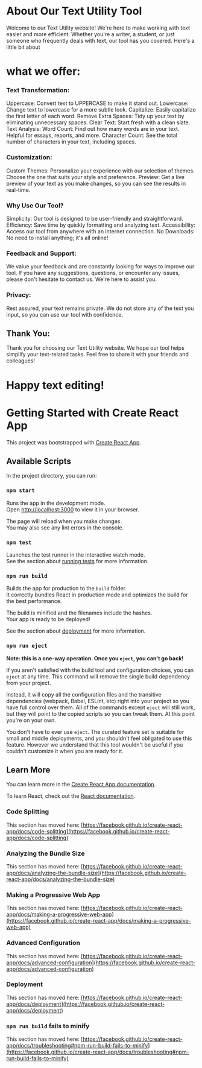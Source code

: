 # About Our Text Utility Tool

Welcome to our Text Utility website! We're here to make working with text easier and more efficient. Whether you're a writer, a student, or just someone who frequently deals with text, our tool has you covered. Here's a little bit about

# what we offer:

### Text Transformation:

Uppercase: Convert text to UPPERCASE to make it stand out.
Lowercase: Change text to lowercase for a more subtle look.
Capitalize: Easily capitalize the first letter of each word.
Remove Extra Spaces: Tidy up your text by eliminating unnecessary spaces.
Clear Text: Start fresh with a clean slate.
Text Analysis:
Word Count: Find out how many words are in your text. Helpful for essays, reports, and more.
Character Count: See the total number of characters in your text, including spaces.

### Customization:

Custom Themes: Personalize your experience with our selection of themes. Choose the one that suits your style and preference.
Preview: Get a live preview of your text as you make changes, so you can see the results in real-time.

### Why Use Our Tool?

Simplicity: Our tool is designed to be user-friendly and straightforward.
Efficiency: Save time by quickly formatting and analyzing text.
Accessibility: Access our tool from anywhere with an internet connection.
No Downloads: No need to install anything; it's all online!

### Feedback and Support:

We value your feedback and are constantly looking for ways to improve our tool. If you have any suggestions, questions, or encounter any issues, please don't hesitate to contact us. We're here to assist you.

### Privacy:

Rest assured, your text remains private. We do not store any of the text you input, so you can use our tool with confidence.

## Thank You:

Thank you for choosing our Text Utility website. We hope our tool helps simplify your text-related tasks. Feel free to share it with your friends and colleagues!

# Happy text editing!

# Getting Started with Create React App

This project was bootstrapped with [Create React App](https://github.com/facebook/create-react-app).

## Available Scripts

In the project directory, you can run:

### `npm start`

Runs the app in the development mode.\
Open [http://localhost:3000](http://localhost:3000) to view it in your browser.

The page will reload when you make changes.\
You may also see any lint errors in the console.

### `npm test`

Launches the test runner in the interactive watch mode.\
See the section about [running tests](https://facebook.github.io/create-react-app/docs/running-tests) for more information.

### `npm run build`

Builds the app for production to the `build` folder.\
It correctly bundles React in production mode and optimizes the build for the best performance.

The build is minified and the filenames include the hashes.\
Your app is ready to be deployed!

See the section about [deployment](https://facebook.github.io/create-react-app/docs/deployment) for more information.

### `npm run eject`

**Note: this is a one-way operation. Once you `eject`, you can't go back!**

If you aren't satisfied with the build tool and configuration choices, you can `eject` at any time. This command will remove the single build dependency from your project.

Instead, it will copy all the configuration files and the transitive dependencies (webpack, Babel, ESLint, etc) right into your project so you have full control over them. All of the commands except `eject` will still work, but they will point to the copied scripts so you can tweak them. At this point you're on your own.

You don't have to ever use `eject`. The curated feature set is suitable for small and middle deployments, and you shouldn't feel obligated to use this feature. However we understand that this tool wouldn't be useful if you couldn't customize it when you are ready for it.

## Learn More

You can learn more in the [Create React App documentation](https://facebook.github.io/create-react-app/docs/getting-started).

To learn React, check out the [React documentation](https://reactjs.org/).

### Code Splitting

This section has moved here: [https://facebook.github.io/create-react-app/docs/code-splitting](https://facebook.github.io/create-react-app/docs/code-splitting)

### Analyzing the Bundle Size

This section has moved here: [https://facebook.github.io/create-react-app/docs/analyzing-the-bundle-size](https://facebook.github.io/create-react-app/docs/analyzing-the-bundle-size)

### Making a Progressive Web App

This section has moved here: [https://facebook.github.io/create-react-app/docs/making-a-progressive-web-app](https://facebook.github.io/create-react-app/docs/making-a-progressive-web-app)

### Advanced Configuration

This section has moved here: [https://facebook.github.io/create-react-app/docs/advanced-configuration](https://facebook.github.io/create-react-app/docs/advanced-configuration)

### Deployment

This section has moved here: [https://facebook.github.io/create-react-app/docs/deployment](https://facebook.github.io/create-react-app/docs/deployment)

### `npm run build` fails to minify

This section has moved here: [https://facebook.github.io/create-react-app/docs/troubleshooting#npm-run-build-fails-to-minify](https://facebook.github.io/create-react-app/docs/troubleshooting#npm-run-build-fails-to-minify)
